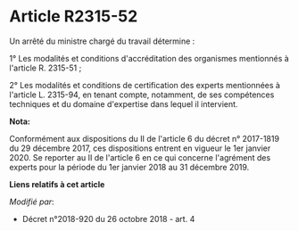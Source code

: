# Article R2315-52

Un arrêté du ministre chargé du travail détermine :

1° Les modalités et conditions d'accréditation des organismes mentionnés à l'article R. 2315-51 ;

2° Les modalités et conditions de certification des experts mentionnées à l'article L. 2315-94, en tenant compte, notamment,
de ses compétences techniques et du domaine d'expertise dans lequel il intervient.

**Nota:**

Conformément aux dispositions du II de l'article 6 du décret n° 2017-1819 du 29 décembre 2017, ces dispositions entrent en
vigueur le 1er janvier 2020. Se reporter au II de l'article 6 en ce qui concerne l'agrément des experts pour la période du
1er janvier 2018 au 31 décembre 2019.

**Liens relatifs à cet article**

_Modifié par_:

  - Décret n°2018-920 du 26 octobre 2018 - art. 4
